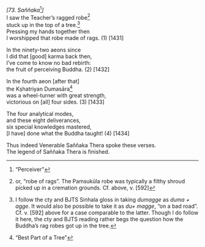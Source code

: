 *\[73. Saññaka*[^1]*\]*  
I saw the Teacher’s ragged robe[^2]  
stuck up in the top of a tree.[^3]  
Pressing my hands together then  
I worshipped that robe made of rags. (1) \[1431\]

In the ninety-two aeons since  
I did that \[good\] karma back then,  
I’ve come to know no bad rebirth:  
the fruit of perceiving Buddha. (2) \[1432\]

In the fourth aeon \[after that\]  
the Kṣhatriyan Dumasāra[^4]  
was a wheel-turner with great strength,  
victorious on \[all\] four sides. (3) \[1433\]

The four analytical modes,  
and these eight deliverances,  
six special knowledges mastered,  
\[I have\] done what the Buddha taught! (4) \[1434\]

Thus indeed Venerable Saññaka Thera spoke these verses.  
The legend of Saññaka Thera is finished.  
[^1]: “Perceiver”  
[^2]: or, “robe of rags”. The Pamsukūla robe was typically a filthy
    shroud picked up in a cremation grounds. Cf. above, v. \[592\]

[^3]: I follow the cty and BJTS Sinhala gloss in taking *dumagge* as
    *duma + agge*. It would also be possible to take it as *du+ magge*,
    “on a bad road”. Cf. v. \[592\] above for a case comparable to the
    latter. Though I do follow it here, the cty and BJTS reading rather
    begs the question how the Buddha’s rag robes got up in the tree.  
[^4]: “Best Part of a Tree”

